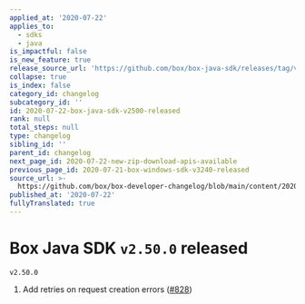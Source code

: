 ```yaml
---
applied_at: '2020-07-22'
applies_to:
  - sdks
  - java
is_impactful: false
is_new_feature: true
release_source_url: 'https://github.com/box/box-java-sdk/releases/tag/v2.50.0'
collapse: true
is_index: false
category_id: changelog
subcategory_id: ''
id: 2020-07-22-box-java-sdk-v2500-released
rank: null
total_steps: null
type: changelog
sibling_id: ''
parent_id: changelog
next_page_id: 2020-07-22-new-zip-download-apis-available
previous_page_id: 2020-07-21-box-windows-sdk-v3240-released
source_url: >-
  https://github.com/box/box-developer-changelog/blob/main/content/2020/07-22-box-java-sdk-v2500-released.md
published_at: '2020-07-22'
fullyTranslated: true
---
```

# Box Java SDK `v2.50.0` released

`v2.50.0`

1. Add retries on request creation errors ([#828][1])

[1]: https://github.com/box/box-java-sdk/issues/828
